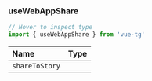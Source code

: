 ### useWebAppShare

```ts twoslash
// Hover to inspect type
import { useWebAppShare } from 'vue-tg'
```

| Name           | Type                                                 |
| :------------- | :--------------------------------------------------- |
| `shareToStory` | <!--@include: @/generated/WebApp-shareToStory.md --> |